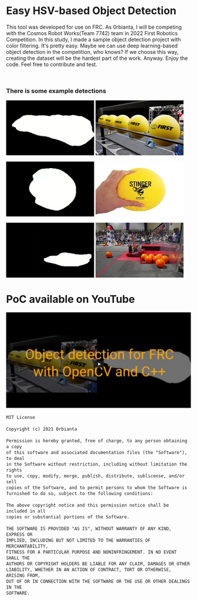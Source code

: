 # Easy HSV-based Object Detection

This tool was developed for use on FRC. As 0rbianta, I will be competing with the Cosmos Robot Works(Team 7742) team in 2022 First Robotics Competition. In this study, I made a sample object detection project with color filtering. It's pretty easy. Maybe we can use deep learning-based object detection in the competition, who knows? If we choose this way, creating the dataset will be the hardest part of the work. Anyway. Enjoy the code. Feel free to contribute and test.

</br>

<h3> There is some example detections</h3>

<p float="left">
  <img src="readme_assets/d1.png" width="240" height="150" />
  <img src="readme_assets/o1.jpeg" width="240" height="150" /> 
</p>

<p float="left">
  <img src="readme_assets/d2.png" width="240" height="150" />
  <img src="readme_assets/o2.jpeg" width="240" height="150" /> 
</p>


<p float="left">
  <img src="readme_assets/d3.png" width="240" height="150" />
  <img src="readme_assets/o3.jpeg" width="240" height="150" /> 
</p>

# PoC available on YouTube

<a href="https://www.youtube.com/watch?v=N3qOBOLogfQ" target="_blank"><img src="readme_assets/yt.png" alt="FRC color filtering and object detection YouTube"></a>


    MIT License

    Copyright (c) 2021 0rbianta

    Permission is hereby granted, free of charge, to any person obtaining a copy
    of this software and associated documentation files (the "Software"), to deal
    in the Software without restriction, including without limitation the rights
    to use, copy, modify, merge, publish, distribute, sublicense, and/or sell
    copies of the Software, and to permit persons to whom the Software is
    furnished to do so, subject to the following conditions:

    The above copyright notice and this permission notice shall be included in all
    copies or substantial portions of the Software.

    THE SOFTWARE IS PROVIDED "AS IS", WITHOUT WARRANTY OF ANY KIND, EXPRESS OR
    IMPLIED, INCLUDING BUT NOT LIMITED TO THE WARRANTIES OF MERCHANTABILITY,
    FITNESS FOR A PARTICULAR PURPOSE AND NONINFRINGEMENT. IN NO EVENT SHALL THE
    AUTHORS OR COPYRIGHT HOLDERS BE LIABLE FOR ANY CLAIM, DAMAGES OR OTHER
    LIABILITY, WHETHER IN AN ACTION OF CONTRACT, TORT OR OTHERWISE, ARISING FROM,
    OUT OF OR IN CONNECTION WITH THE SOFTWARE OR THE USE OR OTHER DEALINGS IN THE
    SOFTWARE.
